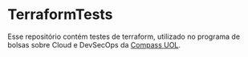 # TerraformTests

Esse repositório contém testes de terraform, utilizado no programa de bolsas sobre Cloud e DevSecOps da [Compass UOL](https://compass.uol/).